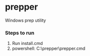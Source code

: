 # prepper

Windows prep utility

### Steps to run

1. Run install.cmd
2. powershell: C:\prepper\prepper.cmd
